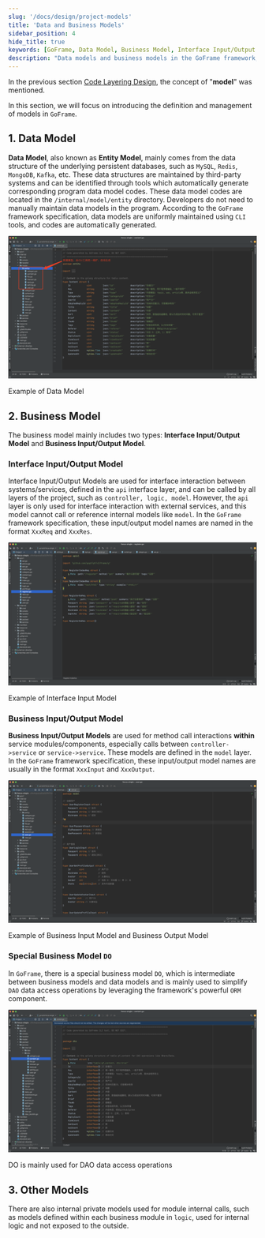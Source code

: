 ```yaml
---
slug: '/docs/design/project-models'
title: 'Data and Business Models'
sidebar_position: 4
hide_title: true
keywords: [GoFrame, Data Model, Business Model, Interface Input/Output Model, Business Input/Output Model, ORM Component, DAO Operation, CLI Tool, Entity Model, Module Call]
description: "Data models and business models in the GoFrame framework, including data models for databases like MySQL, Redis, and input/output models for interface interactions. Detailed explanation of the definition and usage of business input/output models, with a special introduction to the special business model DO integrated with the ORM component to simplify DAO data access operations."
---
```


In the previous section [Code Layering Design](代码分层设计.md), the concept of "**model**" was mentioned.

In this section, we will focus on introducing the definition and management of models in `GoFrame`.

## 1. Data Model

**Data Model**, also known as **Entity Model**, mainly comes from the data structure of the underlying persistent databases, such as `MySQL`, `Redis`, `MongoDB`, `Kafka`, etc. These data structures are maintained by third-party systems and can be identified through tools which automatically generate corresponding program data model codes. These data model codes are located in the `/internal/model/entity` directory. Developers do not need to manually maintain data models in the program. According to the `GoFrame` framework specification, data models are uniformly maintained using `CLI` tools, and codes are automatically generated.

![](/markdown/0126798ec8cb70d798fc2260afb2f9a9.png)

Example of Data Model

## 2. Business Model

The business model mainly includes two types: **Interface Input/Output Model** and **Business Input/Output Model**.

### Interface Input/Output Model

Interface Input/Output Models are used for interface interaction between systems/services, defined in the `api` interface layer, and can be called by all layers of the project, such as `controller, logic, model`. However, the `api` layer is only used for interface interaction with external services, and this model cannot call or reference internal models like `model`. In the `GoFrame` framework specification, these input/output model names are named in the format `XxxReq` and `XxxRes`.

![](/markdown/8c037d2e08ddf5b8cb758cefd706b5ea.png)

Example of Interface Input Model

### Business Input/Output Model

**Business Input/Output Models** are used for method call interactions **within** service modules/components, especially calls between `controller->service` or `service->service`. These models are defined in the `model` layer. In the `GoFrame` framework specification, these input/output model names are usually in the format `XxxInput` and `XxxOutput`.

![](/markdown/b23a0dab9a4f4ac63c51c166248d9779.png)

Example of Business Input Model and Business Output Model

### Special Business Model `DO`

In `GoFrame`, there is a special business model `DO`, which is intermediate between business models and data models and is mainly used to simplify `DAO` data access operations by leveraging the framework's powerful `ORM` component.

![](/markdown/d08e7808de1c18c306e05157dd899992.png)

DO is mainly used for DAO data access operations

## 3. Other Models

There are also internal private models used for module internal calls, such as models defined within each business module in `logic`, used for internal logic and not exposed to the outside.